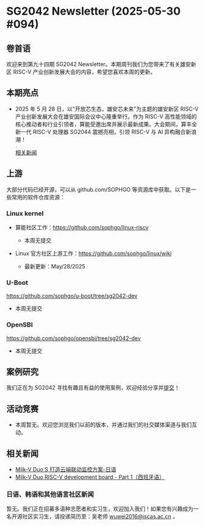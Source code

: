 # SG2042 Newsletter (2025-05-30 #094)

## 卷首语

欢迎来到第九十四期 SG2042 Newsletter。本期周刊我们为您带来了有关雄安新区 RISC-V 产业创新发展大会的内容，希望您喜欢本周的更新。


## 本期亮点

+ 2025 年 5 月 28 日，以"开放芯生态，雄安芯未来"为主题的雄安新区 RISC-V 产业创新发展大会在雄安国际会议中心隆重举行。作为 RISC-V 高性能领域的核心推动者和行业引领者，算能受邀出席并展示最新成果。大会期间，算丰全新一代 RISC-V 处理器 SG2044 震撼亮相，引领 RISC-V 与 AI 异构融合新浪潮！


  [相关新闻](https://mp.weixin.qq.com/s/ov4-4JZA_o1_HMCSzHqdwA)

## 上游

大部分代码已经开源，可以从 github.com/SOPHGO 等资源库中获取。以下是一些常用的软件仓库资源：

### Linux kernel

+ 算能社区工作：https://github.com/sophgo/linux-riscv

  +  本周无提交

+ Linux 官方社区上游工作：https://github.com/sophgo/linux/wiki

  + 最新更新：May/28/2025


### U-Boot

https://github.com/sophgo/u-boot/tree/sg2042-dev

+ 本周无提交

### OpenSBI

https://github.com/sophgo/opensbi/tree/sg2042-dev 

+ 本周无提交

## 案例研究

我们正在为 SG2042 寻找有趣且有益的使用案例，欢迎经验分享并[提交](https://github.com/sophgocommunity/SG2042-Newsletter/pulls)！

## 活动竞赛

- 本周暂无。欢迎您浏览我们以前的版本，并通过我们的社交媒体渠道与我们互动。

## 相关新闻

+ [Milk-V Duo S 打造云端联动监控方案-日语][news-1]
+ [Milk-V Duo RISC-V development board - Part 1（西班牙语）][news-2]

[news-1]:https://x.com/iwanorigoro/status/1926681282827747522
[news-2]:https://www.youtube.com/watch?v=Bi_BjgljnzQ

### 日语、韩语和其他语言社区新闻

暂无。我们正在招募多语种志愿者和实习生，欢迎加入我们！如果您有兴趣成为一名开源社区实习生，请投递简历至：吴老师 [wuwei2016@iscas.ac.cn](mailto:wuwei2016@iscas.ac.cn) 。